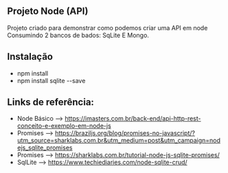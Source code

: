 ## Projeto Node (API)
Projeto criado para demonstrar como podemos criar uma API em node Consumindo 2 bancos de bados: SqLite E Mongo.

## Instalação
* npm install
* npm install sqlite --save

## Links de referência:
* Node Básico --> https://imasters.com.br/back-end/api-http-rest-conceito-e-exemplo-em-node-js
* Promises    --> https://braziljs.org/blog/promises-no-javascript/?utm_source=sharklabs.com.br&utm_medium=post&utm_campaign=nodejs_sqlite_promises
* Promises    --> https://sharklabs.com.br/tutorial-node-js-sqlite-promises/
* SqlLite     --> https://www.techiediaries.com/node-sqlite-crud/				
